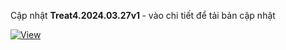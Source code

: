 Cập nhật <b>Treat4.2024.03.27v1 </b>- vào chi tiết để tải bản cập nhật

<div align="left">

[![View](https://img.shields.io/badge/-Xem%20chi%20ti%E1%BA%BFt%20c%E1%BA%ADp%20nh%E1%BA%ADt-informational?logo=github)](https://github.com/dh-hos/dhg.hosptaltreatment/blob/main/README.md)

</div>
